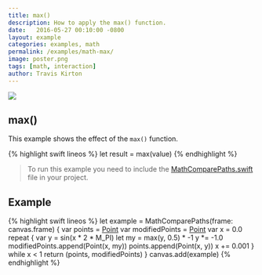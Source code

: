 ```yaml
---
title: max()
description: How to apply the max() function.
date:   2016-05-27 00:10:00 -0800
layout: example
categories: examples, math
permalink: /examples/math-max/
image: poster.png
tags: [math, interaction]
author: Travis Kirton
---
```

![](max.png)

## max()
This example shows the effect of the `max()` function.

{% highlight swift lineos %}
let result = max(value)
{% endhighlight %}

> To run this example you need to include the [MathComparePaths.swift](https://gist.github.com/C4Framework/0705e9ad451fa2b655075ad72432ca46) file in your project.

## Example
{% highlight swift lineos %}
let example = MathComparePaths(frame: canvas.frame) {
    var points = [Point]()
    var modifiedPoints = [Point]()
    var x = 0.0
    repeat {
        var y = sin(x * 2 * M_PI)
        let my = max(y, 0.5) * -1
        y *= -1.0
        modifiedPoints.append(Point(x, my))
        points.append(Point(x, y))
        x += 0.001
    } while x < 1
    return (points, modifiedPoints)
}
canvas.add(example)
{% endhighlight %}
